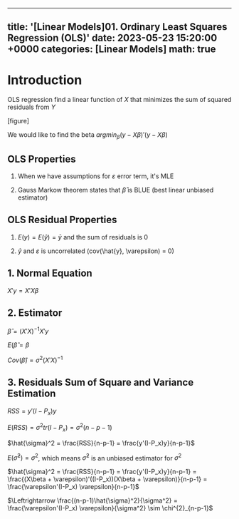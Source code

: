
---
title: '[Linear Models]01. Ordinary Least Squares Regression (OLS)'
date: 2023-05-23 15:20:00 +0000
categories: [Linear Models]
math: true
---

# Introduction

OLS regression find a linear function of $X$ that minimizes the sum of squared residuals from $Y$

[figure]

We would like to find the beta $argmin_{\beta}(y-X\beta)'(y-X\beta)$

## OLS Properties
1. When we have assumptions for $\varepsilon$ error term, it's MLE

2. Gauss Markow theorem states that $\hat{\beta}$ is BLUE (best linear unbiased estimator)

## OLS Residual Properties
1. $E(y) = E(\hat{y}) = \bar{y}$ and the sum of residuals is 0 

2. $\hat{y}$ and $\varepsilon$ is uncorrelated (cov(\hat{y}, \varepsilon) = 0)

## 1. Normal Equation 

$X'y = X'X\beta$

## 2. Estimator

$\hat{\beta} = (X'X)^{-1}X'y$

$E(\hat{\beta} = \beta$

$Cov(\hat{\beta}) = \sigma^2(X'X)^{-1}$

## 3. Residuals Sum of Square and Variance Estimation

$RSS = y'(I-P_x)y$


$E(RSS) = \sigma^2 tr(I-P_x) = \sigma^2 (n-p-1)$

$\hat{\sigma}^2 = \frac{RSS}{n-p-1} = \frac{y'(I-P_x)y}{n-p-1}$ 

$E(\hat{\sigma}^2) = \sigma^2$, which means $\hat{\sigma}^2$ is an unbiased estimator for $\sigma^2$

$\hat{\sigma}^2 = \frac{RSS}{n-p-1} = \frac{y'(I-P_x)y}{n-p-1} = \frac{(X\beta + \varepsilon)'((I-P_x))(X\beta + \varepsilon)}{n-p-1} = \frac{\varepsilon'(I-P_x) \varepsilon}{n-p-1}$


$\Leftrightarrow \frac{(n-p-1)\hat{\sigma}^2}{\sigma^2} = \frac{\varepsilon'(I-P_x) \varepsilon}{\sigma^2} \sim \chi^{2}_{n-p-1}$





